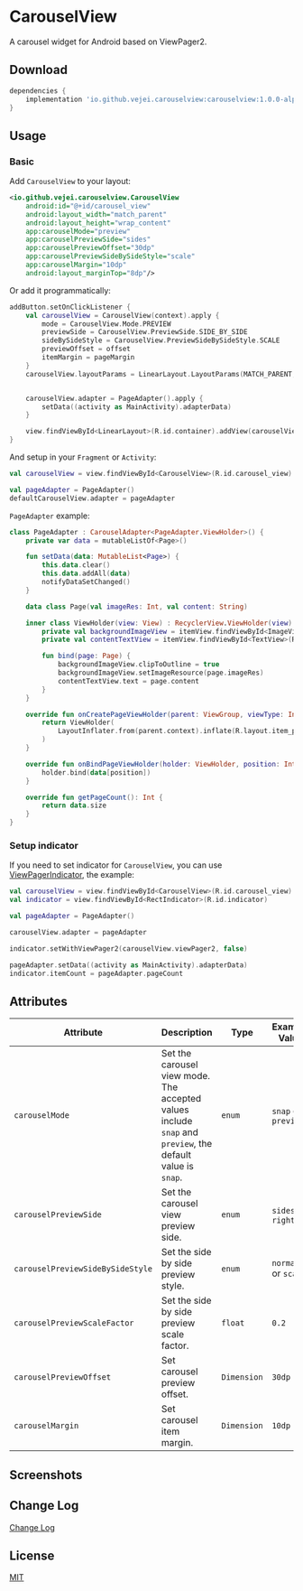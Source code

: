 # CarouselView
A carousel widget for Android based on ViewPager2.

## Download
```groovy
dependencies {
    implementation 'io.github.vejei.carouselview:carouselview:1.0.0-alpha'
}
```

## Usage
### Basic
Add `CarouselView` to your layout:
```xml
<io.github.vejei.carouselview.CarouselView
    android:id="@+id/carousel_view"
    android:layout_width="match_parent"
    android:layout_height="wrap_content"
    app:carouselMode="preview"
    app:carouselPreviewSide="sides"
    app:carouselPreviewOffset="30dp"
    app:carouselPreviewSideBySideStyle="scale"
    app:carouselMargin="10dp"
    android:layout_marginTop="8dp"/>
```

Or add it programmatically:
```kotlin
addButton.setOnClickListener {
    val carouselView = CarouselView(context).apply {
        mode = CarouselView.Mode.PREVIEW
        previewSide = CarouselView.PreviewSide.SIDE_BY_SIDE
        sideBySideStyle = CarouselView.PreviewSideBySideStyle.SCALE
        previewOffset = offset
        itemMargin = pageMargin
    }
    carouselView.layoutParams = LinearLayout.LayoutParams(MATCH_PARENT, WRAP_CONTENT)


    carouselView.adapter = PageAdapter().apply {
        setData((activity as MainActivity).adapterData)
    }

    view.findViewById<LinearLayout>(R.id.container).addView(carouselView)
}
```

And setup in your `Fragment` or `Activity`:
```kotlin
val carouselView = view.findViewById<CarouselView>(R.id.carousel_view)

val pageAdapter = PageAdapter()
defaultCarouselView.adapter = pageAdapter
```

`PageAdapter` example:
```kotlin
class PageAdapter : CarouselAdapter<PageAdapter.ViewHolder>() {
    private var data = mutableListOf<Page>()

    fun setData(data: MutableList<Page>) {
        this.data.clear()
        this.data.addAll(data)
        notifyDataSetChanged()
    }

    data class Page(val imageRes: Int, val content: String)

    inner class ViewHolder(view: View) : RecyclerView.ViewHolder(view) {
        private val backgroundImageView = itemView.findViewById<ImageView>(R.id.view_background)
        private val contentTextView = itemView.findViewById<TextView>(R.id.text_view_content)

        fun bind(page: Page) {
            backgroundImageView.clipToOutline = true
            backgroundImageView.setImageResource(page.imageRes)
            contentTextView.text = page.content
        }
    }

    override fun onCreatePageViewHolder(parent: ViewGroup, viewType: Int): ViewHolder {
        return ViewHolder(
            LayoutInflater.from(parent.context).inflate(R.layout.item_page, parent, false)
        )
    }

    override fun onBindPageViewHolder(holder: ViewHolder, position: Int) {
        holder.bind(data[position])
    }

    override fun getPageCount(): Int {
        return data.size
    }
}
```

### Setup indicator
If you need to set indicator for `CarouselView`, you can use [ViewPagerIndicator](https://github.com/vejei/ViewPagerIndicator), the example:
```kotlin
val carouselView = view.findViewById<CarouselView>(R.id.carousel_view)
val indicator = view.findViewById<RectIndicator>(R.id.indicator)

val pageAdapter = PageAdapter()

carouselView.adapter = pageAdapter

indicator.setWithViewPager2(carouselView.viewPager2, false)

pageAdapter.setData((activity as MainActivity).adapterData)
indicator.itemCount = pageAdapter.pageCount
```

## Attributes
|Attribute|Description|Type|Example Value|
|---|---|---|---|
|`carouselMode`|Set the carousel view mode. The accepted values include `snap` and `preview`, the default value is `snap`.|`enum`|`snap` or `preview`|
|`carouselPreviewSide`|Set the carousel view preview side.|`enum`|`sides` or `right`|
|`carouselPreviewSideBySideStyle`|Set the side by side preview style.|`enum`|`normal` or `scale`|
|`carouselPreviewScaleFactor`|Set the side by side preview scale factor.|`float`|`0.2`|
|`carouselPreviewOffset`|Set carousel preview offset.|`Dimension`|`30dp`|
|`carouselMargin`|Set carousel item margin.|`Dimension`|`10dp`|

## Screenshots

## Change Log
[Change Log](./CHANGELOG.md)

## License
[MIT](./LICENSE)
